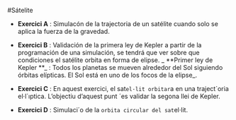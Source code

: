 #Sátelite

* __Exercici A__ : Simulacón de la trajectoria de un satélite cuando solo se aplica la fuerza de la gravedad. 

* __Exercici B__ : Validación de la primera ley de Kepler a partir de la programación de una simulación, se tendrá que ver sobre que condiciones el satélite orbita en forma de elipse.
_ **Primer ley de Kepler **_ : Todos los planetas se mueven alrededor del Sol siguiendo órbitas elípticas. El Sol está en uno de los focos de la elipse_. 

* __Exercici C__ : En aquest exercici, el sat`el·lit orbitar`a en una traject`oria
el·l´ıptica. L’objectiu d’aquest punt ´es validar la segona llei de Kepler.
* __Exercici D__ : Simulaci´o de la `orbita circular del sat`el·lit.

